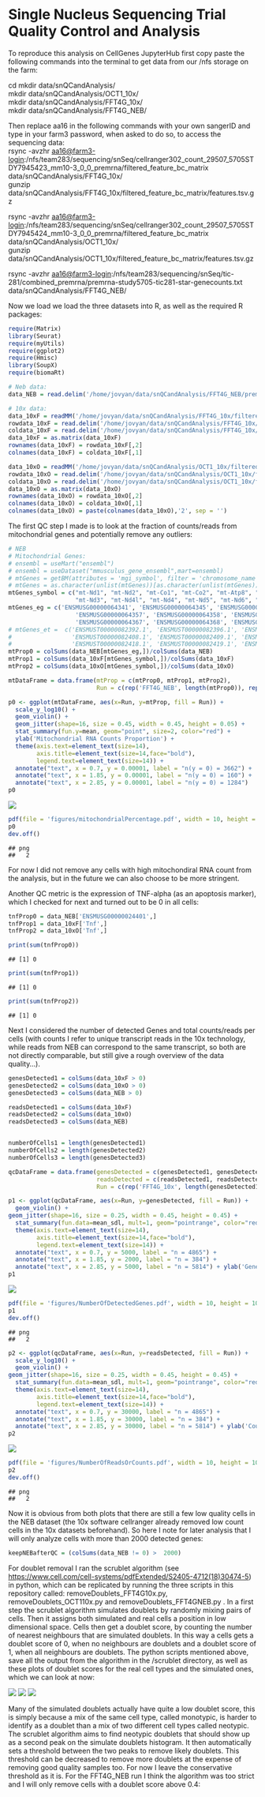Single Nucleus Sequencing Trial Quality Control and Analysis
================

To reproduce this analysis on CellGenes JupyterHub first copy paste the
following commands into the terminal to get data from our /nfs storage
on the farm:

cd mkdir data/snQCandAnalysis/  
mkdir data/snQCandAnalysis/OCT1\_10x/  
mkdir data/snQCandAnalysis/FFT4G\_10x/  
mkdir data/snQCandAnalysis/FFT4G\_NEB/

Then replace aa16 in the following commands with your own sangerID and
type in your farm3 password, when asked to do so, to access the
sequencing data:  
rsync -avzhr
<aa16@farm3-login>:/nfs/team283/sequencing/snSeq/cellranger302\_count\_29507\_5705STDY7945423\_mm10-3\_0\_0\_premrna/filtered\_feature\_bc\_matrix
data/snQCandAnalysis/FFT4G\_10x/  
gunzip
data/snQCandAnalysis/FFT4G\_10x/filtered\_feature\_bc\_matrix/features.tsv.gz

rsync -avzhr
<aa16@farm3-login>:/nfs/team283/sequencing/snSeq/cellranger302\_count\_29507\_5705STDY7945424\_mm10-3\_0\_0\_premrna/filtered\_feature\_bc\_matrix
data/snQCandAnalysis/OCT1\_10x/  
gunzip
data/snQCandAnalysis/OCT1\_10x/filtered\_feature\_bc\_matrix/features.tsv.gz

rsync -avzhr
<aa16@farm3-login>:/nfs/team283/sequencing/snSeq/tic-281/combined\_premrna/premrna-study5705-tic281-star-genecounts.txt
data/snQCandAnalysis/FFT4G\_NEB/

Now we load we load the three datasets into R, as well as the required R
packages:

``` r
require(Matrix)
library(Seurat)
require(myUtils)
require(ggplot2)
require(Hmisc)
library(SoupX)
require(biomaRt)

# Neb data:
data_NEB = read.delim('/home/jovyan/data/snQCandAnalysis/FFT4G_NEB/premrna-study5705-tic281-star-genecounts.txt', header = TRUE, row.names = 1)

# 10x data:
data_10xF = readMM('/home/jovyan/data/snQCandAnalysis/FFT4G_10x/filtered_feature_bc_matrix/matrix.mtx.gz')
rowdata_10xF = read.delim('/home/jovyan/data/snQCandAnalysis/FFT4G_10x/filtered_feature_bc_matrix/features.tsv', header = FALSE)
coldata_10xF = read.delim('/home/jovyan/data/snQCandAnalysis/FFT4G_10x/filtered_feature_bc_matrix/barcodes.tsv.gz', header = FALSE)
data_10xF = as.matrix(data_10xF)
rownames(data_10xF) = rowdata_10xF[,2]
colnames(data_10xF) = coldata_10xF[,1]

data_10xO = readMM('/home/jovyan/data/snQCandAnalysis/OCT1_10x/filtered_feature_bc_matrix/matrix.mtx.gz')
rowdata_10xO = read.delim('/home/jovyan/data/snQCandAnalysis/OCT1_10x/filtered_feature_bc_matrix/features.tsv', header = FALSE)
coldata_10xO = read.delim('/home/jovyan/data/snQCandAnalysis/OCT1_10x/filtered_feature_bc_matrix/barcodes.tsv.gz', header = FALSE)
data_10xO = as.matrix(data_10xO)
rownames(data_10xO) = rowdata_10xO[,2]
colnames(data_10xO) = coldata_10xO[,1]
colnames(data_10xO) = paste(colnames(data_10xO),'2', sep = '')
```

The first QC step I made is to look at the fraction of counts/reads from
mitochondrial genes and potentially remove any outliers:

``` r
# NEB
# Mitochondrial Genes:
# ensembl = useMart("ensembl")
# ensembl = useDataset("mmusculus_gene_ensembl",mart=ensembl)
# mtGenes = getBM(attributes = 'mgi_symbol', filter = 'chromosome_name', values = "MT", mart = ensembl)
# mtGenes = as.character(unlist(mtGenes))[as.character(unlist(mtGenes)) %in% rownames(data_10xF)]
mtGenes_symbol = c("mt-Nd1", "mt-Nd2", "mt-Co1", "mt-Co2", "mt-Atp8", "mt-Atp6", "mt-Co3",
                   "mt-Nd3", "mt-Nd4l", "mt-Nd4", "mt-Nd5", "mt-Nd6", "mt-Cytb")
mtGenes_eg = c('ENSMUSG00000064341', 'ENSMUSG00000064345', 'ENSMUSG00000064351', 'ENSMUSG00000064354', 'ENSMUSG00000064356',
                   'ENSMUSG00000064357', 'ENSMUSG00000064358', 'ENSMUSG00000064360', 'ENSMUSG00000065947', 'ENSMUSG00000064363',
                   'ENSMUSG00000064367', 'ENSMUSG00000064368', 'ENSMUSG00000064370')
# mtGenes_et =  c('ENSMUST00000082392.1', 'ENSMUST00000082396.1', 'ENSMUST00000082402.1', 'ENSMUST00000082405.1', 'ENSMUST00000082407.1',
#                 'ENSMUST00000082408.1', 'ENSMUST00000082409.1', 'ENSMUST00000082411.1', 'ENSMUST00000084013.1', 'ENSMUST00000082414.1',
#                 'ENSMUST00000082418.1', 'ENSMUST00000082419.1', 'ENSMUST00000082421.1')
mtProp0 = colSums(data_NEB[mtGenes_eg,])/colSums(data_NEB)
mtProp1 = colSums(data_10xF[mtGenes_symbol,])/colSums(data_10xF)
mtProp2 = colSums(data_10xO[mtGenes_symbol,])/colSums(data_10xO)

mtDataFrame = data.frame(mtProp = c(mtProp0, mtProp1, mtProp2),
                         Run = c(rep('FFT4G_NEB', length(mtProp0)), rep('FFT4G_10x', length(mtProp1)), rep('OCT1_10x', length(mtProp2))))

p0 <- ggplot(mtDataFrame, aes(x=Run, y=mtProp, fill = Run)) + 
  scale_y_log10() +
  geom_violin() + 
  geom_jitter(shape=16, size = 0.45, width = 0.45, height = 0.05) +
  stat_summary(fun.y=mean, geom="point", size=2, color="red") +
  ylab('Mitochondrial RNA Counts Proportion') +
  theme(axis.text=element_text(size=14),
        axis.title=element_text(size=14,face="bold"),
        legend.text=element_text(size=14)) +
  annotate("text", x = 0.7, y = 0.00001, label = "n(y = 0) = 3662") +
  annotate("text", x = 1.85, y = 0.00001, label = "n(y = 0) = 160") +
  annotate("text", x = 2.85, y = 0.00001, label = "n(y = 0) = 1284")
p0
```

![](06-19_mouseVISp_trialRun_files/figure-gfm/unnamed-chunk-4-1.png)<!-- -->

``` r
pdf(file = 'figures/mitochondrialPercentage.pdf', width = 10, height = 10)
p0
dev.off()
```

    ## png 
    ##   2

For now I did not remove any cells with high mitochondiral RNA count
from the analysis, but in the future we can also choose to be more
stringent.

Another QC metric is the expression of TNF-alpha (as an apoptosis
marker), which I checked for next and turned out to be 0 in all cells:

``` r
tnfProp0 = data_NEB['ENSMUSG00000024401',]
tnfProp1 = data_10xF['Tnf',]
tnfProp2 = data_10xO['Tnf',]

print(sum(tnfProp0))
```

    ## [1] 0

``` r
print(sum(tnfProp1))
```

    ## [1] 0

``` r
print(sum(tnfProp2))
```

    ## [1] 0

Next I considered the number of detected Genes and total counts/reads
per cells (with counts I refer to unique transcript reads in the 10x
technology, while reads from NEB can correspond to the same transcript,
so both are not directly comparable, but still give a rough overview of
the data quality…).

``` r
genesDetected1 = colSums(data_10xF > 0)
genesDetected2 = colSums(data_10xO > 0)
genesDetected3 = colSums(data_NEB > 0)

readsDetected1 = colSums(data_10xF)
readsDetected2 = colSums(data_10xO)
readsDetected3 = colSums(data_NEB)


numberOfCells1 = length(genesDetected1)
numberOfCells2 = length(genesDetected2)
numberOfCells3 = length(genesDetected3)

qcDataFrame = data.frame(genesDetected = c(genesDetected1, genesDetected2, genesDetected3),
                         readsDetected = c(readsDetected1, readsDetected2, readsDetected3),
                         Run = c(rep('FFT4G_10x', length(genesDetected1)), rep('OCT1_10x', length(genesDetected2)), rep('FFT4G_NEB', length(mtProp0))))

p1 <- ggplot(qcDataFrame, aes(x=Run, y=genesDetected, fill = Run)) + 
  geom_violin() + 
geom_jitter(shape=16, size = 0.25, width = 0.45, height = 0.45) +
  stat_summary(fun.data=mean_sdl, mult=1, geom="pointrange", color="red") +
  theme(axis.text=element_text(size=14),
        axis.title=element_text(size=14,face="bold"),
        legend.text=element_text(size=14)) +
  annotate("text", x = 0.7, y = 5000, label = "n = 4865") +
  annotate("text", x = 1.85, y = 2000, label = "n = 384") +
  annotate("text", x = 2.85, y = 5000, label = "n = 5814") + ylab('Genes Detected')
p1
```

![](06-19_mouseVISp_trialRun_files/figure-gfm/unnamed-chunk-6-1.png)<!-- -->

``` r
pdf(file = 'figures/NumberOfDetectedGenes.pdf', width = 10, height = 10)
p1
dev.off()
```

    ## png 
    ##   2

``` r
p2 <- ggplot(qcDataFrame, aes(x=Run, y=readsDetected, fill = Run)) + 
  scale_y_log10() +
  geom_violin() + 
geom_jitter(shape=16, size = 0.25, width = 0.45, height = 0.45) +
  stat_summary(fun.data=mean_sdl, mult=1, geom="pointrange", color="red") +
  theme(axis.text=element_text(size=14),
        axis.title=element_text(size=14,face="bold"),
        legend.text=element_text(size=14)) +
  annotate("text", x = 0.7, y = 30000, label = "n = 4865") +
  annotate("text", x = 1.85, y = 30000, label = "n = 384") +
  annotate("text", x = 2.85, y = 30000, label = "n = 5814") + ylab('Counts/Reads Detected')
p2
```

![](06-19_mouseVISp_trialRun_files/figure-gfm/unnamed-chunk-6-2.png)<!-- -->

``` r
pdf(file = 'figures/NumberOfReadsOrCounts.pdf', width = 10, height = 10)
p2
dev.off()
```

    ## png 
    ##   2

Now it is obvious from both plots that there are still a few low quality
cells in the NEB dataset (the 10x software cellranger already removed
low count cells in the 10x datasets beforehand). So here I note for
later analysis that I will only analyze cells with more than 2000
detected genes:

``` r
keepNEBafterQC = (colSums(data_NEB != 0) >  2000)
```

For doublet removal I ran the scrublet algorithm (see
<https://www.cell.com/cell-systems/pdfExtended/S2405-4712(18)30474-5>)
in python, which can be replicated by running the three scripts in this
repository called: removeDoublets\_FFT4G10x.py,
removeDoublets\_OCT110x.py and removeDoublets\_FFT4GNEB.py . In a first
step the scrublet algorithm simulates doublets by randomly mixing pairs
of cells. Then it assigns both simulated and real cells a position in
low dimensional space. Cells then get a doublet score, by counting the
number of nearest neighbours that are simulated doublets. In this way a
cells gets a doublet score of 0, when no neighbours are doublets and a
doublet score of 1, when all neighbours are doublets. The python scripts
mentioned above, save all the output from the algorithm in the /scrublet
directory, as well as these plots of doublet scores for the real cell
types and the simulated ones, which we can look at now:

![](%22/home/jovyan/snSeq_QCandAnalysis/scrublet/FFT4G_10x_doubletScore_histogram.pdf%22)
![](%22/home/jovyan/snSeq_QCandAnalysis/scrublet/OCT1_10x_doubletScore_histogram.pdf%22)
![](%22/home/jovyan/snSeq_QCandAnalysis/scrublet/FFT4G_NEB_doubletScore_histogram.pdf%22)

Many of the simulated doublets actually have quite a low doublet score,
this is simply because a mix of the same cell type, called monotypic, is
harder to identify as a doublet than a mix of two different cell types
called neotypic. The scrublet algorithm aims to find neotypic doublets
that should show up as a second peak on the simulate doublets histogram.
It then automatically sets a threshold between the two peaks to remove
likely doublets. This threshold can be decreased to remove more doublets
at the expense of removing good quality samples too. For now I leave the
conservative threshold as it is. For the FFT4G\_NEB run I think the
algorithm was too strict and I will only remove cells with a doublet
score above 0.4:

<!-- ```{r, include = TRUE, message = FALSE, warning = FALSE, cache = TRUE} -->

<!-- doublets_10xF = read.table('scrublet/FFT4G_10x_predicted_doublets.txt') -->

<!-- doublets_10xO = read.table('scrublet/OCT1_10x_predicted_doublets.txt') -->

<!-- doubletsScore_NEB = read.table('scrublet/FFT4G_10x_detected_doublets_rate.txt') -->

<!-- keep10xF = (doublets_10xF == 0) -->

<!-- keep10xO = (doublets_10xO == 0) -->

<!-- keepNEB = (doubletsScore_NEB < 0.4 && keepNEBafterQC == 1) -->

<!-- data_10xF_QC = data_10xF[, keep10xF] -->

<!-- data_10xO_QC = data_10xO[, keep10xO] -->

<!-- data_NEB_QC = data_NEB[, keepNEB] -->

<!-- ``` -->

<!-- Maybe the best metric for the quality of the snSeq run is the extent to which it can identify biological variability. For this purpose, I embeded each dataset in 2 dimensions using the UMAP algorithm and visualized the expression of important cell type specific marker genes. As a comparison, I used the Allen smartSeq4 data (see https://www.ncbi.nlm.nih.gov/pubmed/30382198), which is a high quality reference dataset. I also used the marker genes they suggested in their publication. In this chunck of code I load the Allen data and reduce all 4 datasets to the sets of genes that are shared between them. -->

<!-- ```{r, include = TRUE, message = FALSE, warning = FALSE, cache = FALSE} -->

<!-- options(stringsAsFactors = FALSE) -->

<!-- dataAllen = readRDS('/home/jovyan/data/Allen/mouse_VISp_2018-06-14_exon+intron_counts-matrix.rds') -->

<!-- rowdataA = read.delim('/home/jovyan/data/Allen/mouse_VISp_2018-06-14_genes-rows.csv', sep = ',') -->

<!-- coldataA = read.delim('/home/jovyan/data/Allen/mouse_VISp_2018-06-14_samples-columns.csv', sep = ',') -->

<!-- rownames(dataAllen) = rowdataA[,1] -->

<!-- celltypes = coldataA[,'class'] -->

<!-- keep = celltypes %in% c('GABAergic', 'Endothelial', 'Glutamatergic', 'Non-Neuronal') -->

<!-- coldataA = coldataA[keep,] -->

<!-- dataAllen = dataAllen[,keep] -->

<!-- celltypes = celltypes[keep] -->

<!-- subtypes = unlist(lapply(1:dim(coldataA)[1], function(x) paste(coldataA[x,c('class', 'subclass')], sep = '_', collapse = '_'))) -->

<!-- dataAllen = dataAllen[,2:dim(dataAllen)[2]] -->

<!-- rownames(data_NEB_QC) = mapIdsMouse(rownames(data_NEB_QC), IDFrom = 'ENSEMBL', IDTo = 'SYMBOL') -->

<!-- commonGenes = intersect(intersect(rownames(data_NEB_QC), rownames(data_10xF_QC)), intersect(rownames(data_10xO_QC), rownames(dataAllen))) -->

<!-- ``` -->

<!-- ```{r, include = TRUE, message = FALSE, warning = FALSE, cache = TRUE} -->

<!-- dataAllen = dataAllen[commonGenes,] -->

<!-- data_10xF_QC = data_10xF_QC[commonGenes,] -->

<!-- data_10xO_QC = data_10xO_QC[commonGenes,] -->

<!-- data_NEB_QC = data_NEB_QC[commonGenes,] -->

<!-- ``` -->

<!-- Now we plot all four datasets side by side, visualizing different marker genes and in the last plot also the number of detected genes. -->

<!-- ```{r, include = TRUE, message = FALSE, warning = FALSE, cache = FALSE} -->

<!-- visualCortexData = cbind(dataAllen,data_10xF_QC,data_10xO_QC,data_NEB_QC) -->

<!-- metaData = cbind(c(rep('Allen', dim(dataAllen)[2]), rep('snSeq1', dim(data_10xF)[2]), rep('snSeq2', dim(data_10xO)[2]),rep('snSeq3', dim(data_NEB)[2])), -->

<!--                  c(coldataA[,'class'], rep('Unknown', dim(data_10xF)[2]), rep('Unknown', dim(data_10xO)[2]), rep('Unknown', dim(data_NEB)[2])), -->

<!--                  c(subtypes, rep('Unknown', dim(data_10xF)[2]), rep('Unknown', dim(data_10xO)[2]), rep('Unknown', dim(data_NEB)[2]))) -->

<!-- colnames(metaData) = c('tech', 'celltype', 'subtype') -->

<!-- rownames(metaData) = c(colnames(dataAllen), colnames(data_10xF), colnames(data_10xO), colnames(data_NEB)) -->

<!-- metaData = as.data.frame(metaData) -->

<!-- visualCortex <- CreateSeuratObject(visualCortexData, meta.data = metaData) -->

<!-- visualCortex.list <- SplitObject(visualCortex, split.by = 'tech') -->

<!-- for (i in 1:length(visualCortex.list)) { -->

<!--   visualCortex.list[[i]] <- NormalizeData(visualCortex.list[[i]], verbose = FALSE) -->

<!--   visualCortex.list[[i]] <- FindVariableFeatures(visualCortex.list[[i]], selection.method = "vst", nfeatures = 2000,  -->

<!--                                                  verbose = FALSE) -->

<!-- } -->

<!-- for (i in 1:length(visualCortex.list)) { -->

<!--   visualCortex.list[[i]] <- ScaleData(visualCortex.list[[i]], verbose = FALSE) -->

<!--   visualCortex.list[[i]] <- RunPCA(visualCortex.list[[i]], npcs = 30, verbose = FALSE) -->

<!--   visualCortex.list[[i]] <- RunUMAP(visualCortex.list[[i]], reduction = "pca", dims = 1:30) -->

<!-- } -->

<!-- featureList = c('Slc30a3', 'Cux2', 'Rorb', 'Scnn1a', -->

<!--                 'Sst', 'Lamp5', 'Ndnf', 'Vip', 'nFeature_RNA') -->

<!-- for (j in 1:length(featureList)){ -->

<!--   featurePlots = list() -->

<!-- for (i in 1:length(visualCortex.list)) { -->

<!--   featurePlots[[i]] = FeaturePlot(visualCortex.list[[i]], feature = featureList[[j]], reduction = "umap", cols = c('yellow', 'red')) -->

<!-- } -->

<!-- grDevices::pdf(NULL) -->

<!-- p = cowplot::plot_grid(featurePlots[[1]], featurePlots[[2]], featurePlots[[3]], featurePlots[[4]], labels = c('Allen','10x_FFT','10x_OCT', 'NEB_FFT')) -->

<!-- grDevices::dev.off() -->

<!-- cowplot::plot_grid(featurePlots[[1]], featurePlots[[2]], featurePlots[[3]], featurePlots[[4]], labels = c('Allen','10x_FFT','10x_OCT', 'NEB_FFT')) -->

<!-- pdf(file = paste('figures/UMAP_', featureList[[j]], '.pdf', sep = ','), width = 10, height = 10) -->

<!-- print(p) -->

<!-- dev.off() -->

<!-- print(p) -->

<!-- } -->

<!-- ``` -->
